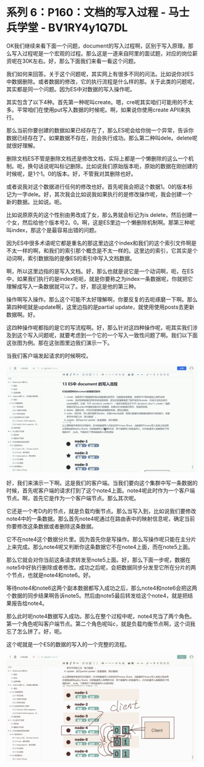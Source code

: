 # 系列 6：P160：文档的写入过程 - 马士兵学堂 - BV1RY4y1Q7DL

OK我们继续来看下面一个问题，document的写入过程啊，区别于写入原理。那么写入过程呢是一个宏观的过程。那么这是一道来自阿里的面试题，对应的岗位薪资呢在30K左右。好，那么下面我们来看一看这个问题。

我们如何来回答。关于这个问题呢，其实网上有很多不同的问法。比如说你对ES中数据删除。或者数据的修改，它的执行流程是什么样的那。关于此类的问题呢，其实都是同一个问题。因为ES中对数据的写入操作呢。

其实包含了以下4种。首先第一种呢叫create。嗯，cre呢其实咱们可能用的不太多。平常咱们在使用put写入数据的时候呢。啊，如果说你使用create APII来执行。

那么当前你要创建的数据如果已经存在了，那么ES呢会给你抛一个异常，告诉你数据已经存在了。如果数据不存在，则会执行成功。那么第二种叫dele。delete呢就很好理解。

删除文档ES不管是删除文档还是修改文档，实际上都是一个懒删除的这么一个机制。呃，换句话说呢叫标记删除。比如说我们原始版本呃，原始的数据在刚创建的时候呢，是1个1。0的版本。好，不管我对其删除也好。

或者说我对这个数据进行任何的修改也好。首先呢我会把这个数据1。0的版本标记为一字dele。好，其次我会比如说我如果执行的是修改操作呢，我会创建一个新的数据。比如说。呃。

比如说原原先的这个性别由男改成了女，那么男就会标记为is delete，然后创建一个女，然后给他个版本号2。0。啊，这是ES里边一个懒删除机制啊。那第三种呢叫index，那这个是最容易出错的问题。

因为ES中很多术语呢它都是重名的那这里边这个index和我们的这个索引文件啊是不太一样的啊，和我们的索引那个概念是不太一样的。这里边的索引，它其实是个动词啊，索引数据指的是像ES的索引中写入文档数据。

啊，所以这里边指的是写入文档。好，那么也就是说它是一个动词啊，呃，在ES中，如果我们执行的是index呃呃，就是你要称之为index一条数据呢，你就把它理解成写入一条数据就可以了。好，那这是他的第三种。

操作啊写入操作。那么这个可能不太好理解啊，你要反复的去呃琢磨一下啊。那么第四种呢就是update啊，这里边指的是partial update，就使用使用posts去更新数据啊。好。

这四种操作呢都指的是它的写流程啊。好，那么针对这四种操作呢，呃其实我们涉及到这个写入问题呢，就要考虑到一个它的一个写入一致性问题了啊。我们以下面这张图为例。那在这张图里边我们演示一下。

当我们客户端发起请求的时候啊哎。

![](img/76d756d42b4eab0911ab3e531e5ca53d_1.png)

好，我们来演示一下啊。这是我们的客户端。当我们要向这个集群中写一条数据的时候，首先呢客户端的请求打到了这个note4上面。note4呢此时作为一个客户端节点。啊，首先它是作为一个客户端节点。那么其次呢。

它还是一个考D内的节点，就是负载均衡节点。那么当写入到，比如说我们要修改note4中的一条数据。那么首先note4呢通过在路由表中的映射信息呢，确定当前你要修改这条数据或者删除这条数据。

它不在note4这个数据分片里。因为首先你是写操作。那么写操作呢只能在主分片上来完成。那么note4呢又判断你这条数据它不在note4上面，而在note5上面。

那么它就会对你当前这条请求转发至note5上面。好，那么下面一步呢，数据在note5中好执行删除或者修改。成功之后呢，会把数据同步分发至它所在分片的两个节点，也就是note4和note6。好。

等待note4和note6这两个副本数据都写入成功之后，那么note4和note6会把这两个数据的同步结果啊告诉note5。然后由note5最后转发给这个note4，就是把结果报告给note4。

那么此时呃note4数据写入成功。那么在整个过程中呢，note4充当了两个角色。第一个角色呢叫客户端节点。第二个角色呢叫c，就是负载均衡节点啊，这个词我忘了怎么拼了。好，呃。

这个呢就是一个ES的数据的写入的一个完整的流程。

![](img/76d756d42b4eab0911ab3e531e5ca53d_3.png)